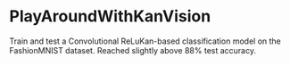 # PlayAroundWithKanVision

Train and test a Convolutional ReLuKan-based classification model on the FashionMNIST dataset. Reached slightly above 88% test accuracy.

